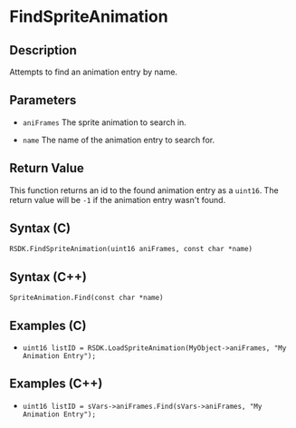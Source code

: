 # FindSpriteAnimation

## Description
Attempts to find an animation entry by name.

## Parameters

- `aniFrames`
The sprite animation to search in.

- `name`
The name of the animation entry to search for.

## Return Value
This function returns an id to the found animation entry as a `uint16`. The return value will be `-1` if the animation entry wasn't found.

## Syntax (C)
```RSDK.FindSpriteAnimation(uint16 aniFrames, const char *name)```

## Syntax (C++)
```SpriteAnimation.Find(const char *name)```

## Examples (C)
- ```uint16 listID = RSDK.LoadSpriteAnimation(MyObject->aniFrames, "My Animation Entry");```

## Examples (C++)
- ```uint16 listID = sVars->aniFrames.Find(sVars->aniFrames, "My Animation Entry");```